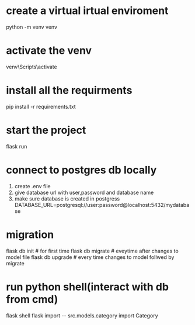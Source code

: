 # create a virtual irtual enviroment 
python -m venv venv

# activate the venv
venv\Scripts\activate

# install all the requirments
pip install -r requirements.txt

# start the project
flask run

# connect to postgres db locally 
1. create .env file
2. give database url with user,password and database name
3. make sure database is created in postgress
DATABASE_URL=postgresql://user:password@localhost:5432/mydatabase

# migration 
flask db init    # for first time
flask db migrate  # eveytime after changes to model file 
flask db upgrade   # every time changes to model follwed by migrate

# run python shell(interact with db from cmd)
flask shell
flask <path> import <class name of model> -- src.models.category import Category